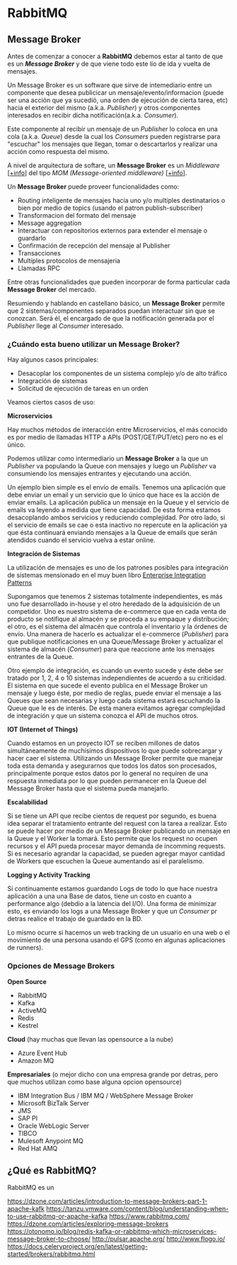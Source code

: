 # RabbitMQ

## Message Broker

Antes de comenzar a conocer a **RabbitMQ** debemos estar al tanto de que es un _**Message Broker**_ y de que viene todo este lío de ida y vuelta de mensajes.

Un Message Broker es un software que sirve de intemediario entre un componente que desea publicicar un mensaje/evento/informacion (puede ser una acción que ya sucedió, una orden de ejecución de cierta tarea, etc) hacia el exterior del mismo (a.k.a. _Publisher_) y otros componentes interesados en recibir dicha notificación(a.k.a. _Consumer_).

Este componente al recibir un mensaje de un _Publisher_ lo coloca en una cola (a.k.a. _Queue_) desde la cual los _Consumers_ pueden registrarse para "escuchar" los mensajes que llegan, tomar o descartarlos y realizar una acción como respuesta del mismo.

A nivel de arquitectura de softare, un __Message Broker__ es un _Middleware_ [[+info](https://es.wikipedia.org/wiki/Middleware)] del tipo _MOM (Message-oriented middleware)_ [[+info](https://en.wikipedia.org/wiki/Message-oriented_middleware)].

Un **Message Broker** puede proveer funcionalidades como:

* Routing inteligente de mensajes hacia uno y/o multiples destinatarios o bien por medio de topics (usando el patron publish-subscriber)
* Transformacion del formato del mensaje
* Message aggregation
* Interactuar con repositorios externos para extender el mensaje o guardarlo
* Confirmación de recepción del mensaje al Publisher
* Transacciones
* Multiples protocolos de mensajeria
* Llamadas RPC

Entre otras funcionalidades que pueden incorporar de forma particular cada **Message Broker** del mercado.

Resumiendo y hablando en castellano básico, un **Message Broker** permite que 2 sistemas/componentes separados puedan interactuar sin que se conozcan. Será él, el encargado de que la notificación generada por el _Publisher_ llege al _Consumer_ interesado.

### ¿Cuándo esta bueno utilizar un Message Broker?

Hay algunos casos principales:

* Desacoplar los componentes de un sistema complejo y/o de alto tráfico
* Integración de sistemas
* Solicitud de ejecución de tareas en un orden

Veamos ciertos casos de uso:

__Microservicios__

Hay muchos métodos de interacción entre Microservicios, el más conocido es por medio de llamadas HTTP a APIs (POST/GET/PUT/etc) pero no es el único.

Podemos utilizar como intermediario un __Message Broker__ a la que un _Publisher_ va populando la Queue con mensajes y luego un _Publisher_ va consumiendo los mensajes entrantes y ejecutando una acción.

Un ejemplo bien simple es el envío de emails. Tenemos una aplicación que debe enviar un email y un servicio que lo único que hace es la acción de enviar emails. La aplicación publica un mensaje en la Queue y el servicio de emails va leyendo a medida que tiene capacidad.
De esta forma estamos desacoplando ambos servicios y reduciendo complejidad. Por otro lado, si el servicio de emails se cae o esta inactivo no repercute en la aplicación ya que ésta continuará enviando mensajes a la Queue de emails que serán atendidos cuando el servicio vuelva a estar online.

__Integración de Sistemas__

La utilización de mensajes es uno de los patrones posibles para integración de sistemas mensionado en el muy buen libro [Enterprise Integration Patterns](https://www.enterpriseintegrationpatterns.com/)

Supongamos que tenemos 2 sistemas totalmente independientes, es más uno fue desarrollado in-house y el otro heredado de la adquisición de un competidor. 
Uno es nuestro sistema de e-commerce que en cada venta de producto se notifique al almacén y se proceda a su empaque y distribución; el otro, es el sistema del almacén que controla el inventario y la órdenes de envío.
Una manera de hacerlo es actualizar el e-commerce (_Publisher_) para que publique notificaciones en una Queue/Message Broker y actualizar el sistema de almacén (_Consumer_) para que reaccione ante los mensajes entrantes de la Queue.

Otro ejemplo de integración, es cuando un evento sucede y éste debe ser tratado por 1, 2, 4 o 10 sistemas independientes de acuerdo a su criticidad. El sistema en que sucede el evento publica en el Message Broker un mensaje y luego éste, por medio de reglas, puede enviar el mensaje a las Queues que sean necesarias y luego cada sistema estará escuchando la Queue que le es de interés. De esta manera evitamos agregar complejidad de integración y que un sistema conozca el API de muchos otros.

__IOT (Internet of Things)__

Cuando estamos en un proyecto IOT se reciben millones de datos simultáneamente de muchísimos dispositivos lo que puede sobrecargar y hacer caer el sistema. Utilizando un Message Broker permite que manejar toda esta demanda y asegurarnos que todos los datos son procesados, principalmente porque estos datos por lo general no requiren de una respuesta inmediata por lo que pueden permanecer en la Queue del Message Broker hasta que el sistema pueda manejarlo.

__Escalabilidad__

Si se tiene un API que recibe cientos de request por segundo, es buena idea separar el tratamiento entrante del request con la tarea a realizar. Esto se puede hacer por medio de un Message Broker publicando un mensaje en la Queue y el Worker la tomará. Esto permite que los request no ocupen recursos y el API pueda procesar mayor demanda de incomming requests. Si es necesario agrandar la capacidad, se pueden agregar mayor cantidad de Workers que escuchen la Queue aumentando así el paralelismo.

__Logging y Activity Tracking__

Si continuamente estamos guardando Logs de todo lo que hace nuestra aplicación a una una Base de datos, tiene un costo en cuanto a performance algo (debdio a la latencia del I/O). Una forma de minimizar esto, es enviando los logs a una Message Broker y que un _Consumer_ pr detras realice el trabajo de guardado en la BD.

Lo mismo ocurre si hacemos un web tracking de un usuario en una web o el movimiento de una persona usando el GPS (como en algunas aplicaciones de runners).

### Opciones de Message Brokers

__Open Source__

* RabbitMQ
* Kafka
* ActiveMQ
* Redis
* Kestrel

__Cloud__ (hay muchas que llevan las opensource a la nube)

* Azure Event Hub
* Amazon MQ

__Empresariales__ (o mejor dicho con una empresa grande por detras, pero que muchos utilizan como base alguna opcion opensource)

* IBM Integration Bus / IBM MQ / WebSphere Message Broker
* Microsoft BizTalk Server
* JMS
* SAP PI
* Oracle WebLogic Server
* TIBCO
* Mulesoft Anypoint MQ
* Red Hat AMQ

## ¿Qué es RabbitMQ?
RabbitMQ es un 

https://dzone.com/articles/introduction-to-message-brokers-part-1-apache-kafk
https://tanzu.vmware.com/content/blog/understanding-when-to-use-rabbitmq-or-apache-kafka
https://www.rabbitmq.com/
https://dzone.com/articles/exploring-message-brokers
https://otonomo.io/blog/redis-kafka-or-rabbitmq-which-microservices-message-broker-to-choose/
http://pulsar.apache.org/
http://www.flogo.io/
https://docs.celeryproject.org/en/latest/getting-started/brokers/rabbitmq.html